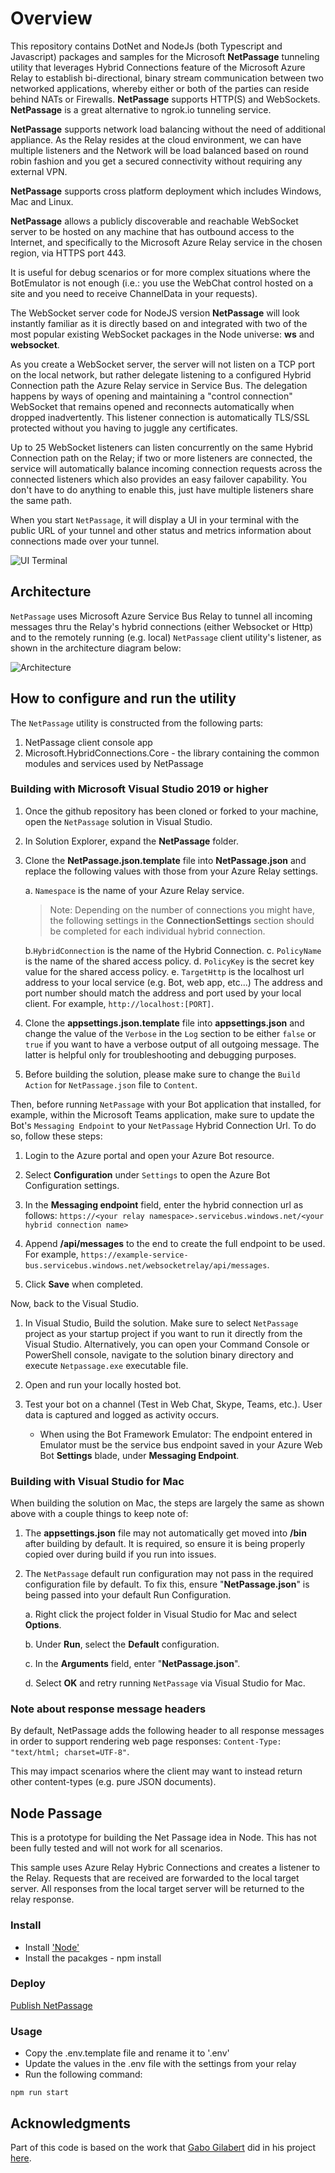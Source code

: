 # Overview

This repository contains DotNet and NodeJs (both Typescript and Javascript) packages and samples for the Microsoft **NetPassage** tunneling utility that leverages Hybrid Connections feature of the Microsoft Azure Relay to establish bi-directional, binary stream communication between two networked applications, whereby either or both of the parties can reside behind NATs or Firewalls. **NetPassage** supports HTTP(S) and WebSockets. **NetPassage** is a great alternative to ngrok.io tunneling service.

**NetPassage** supports network load balancing without the need of additional appliance. As the Relay resides at the cloud environment, we can have multiple listeners and the Network will be load balanced based on round robin fashion and you get a secured connectivity without requiring any external VPN.

**NetPassage** supports cross platform deployment which includes Windows, Mac and Linux.

**NetPassage** allows a publicly discoverable and reachable WebSocket server to be hosted on any machine that has outbound access to the Internet, and specifically to the Microsoft Azure Relay service in the chosen region, via HTTPS port 443.

It is useful for debug scenarios or for more complex situations where the BotEmulator is not enough (i.e.: you use the WebChat control hosted on a site and you need to receive ChannelData in your requests).

The WebSocket server code for NodeJS version **NetPassage** will look instantly familiar as it is directly based on and integrated with two of the most popular existing WebSocket packages in the Node universe: **ws** and **websocket**.

As you create a WebSocket server, the server will not listen on a TCP port on the local network, but rather delegate listening to a configured Hybrid Connection path the Azure Relay service in Service Bus. The delegation happens by ways of opening and maintaining a "control connection" WebSocket that remains opened and reconnects automatically when dropped inadvertently. This listener connection is automatically TLS/SSL protected without you having to juggle any certificates.

Up to 25 WebSocket listeners can listen concurrently on the same Hybrid Connection path on the Relay; if two or more listeners are connected, the service will automatically balance incoming connection requests across the connected listeners which also provides an easy failover capability. You don't have to do anything to enable this, just have multiple listeners share the same path.

When you start `NetPassage`, it will display a UI in your terminal with the public URL of your tunnel and other status and metrics information about connections made over your tunnel.

![UI Terminal](docs/images/WebSocketConsole.png)

## Architecture

`NetPassage` uses Microsoft Azure Service Bus Relay to tunnel all incoming
messages thru the Relay's hybrid connections (either Websocket or Http) and to
the remotely running (e.g. local) `NetPassage` client utility's listener, as
shown in the architecture diagram below:

![Architecture](docs/images/passage.png)

## How to configure and run the utility

The `NetPassage` utility is constructed from the following parts:

1. NetPassage client console app
2. Microsoft.HybridConnections.Core - the library containing the common modules and services used by NetPassage

### Building with Microsoft Visual Studio 2019 or higher

1. Once the github repository has been cloned or forked to your machine, open the `NetPassage` solution in Visual Studio.

2. In Solution Explorer, expand the **NetPassage** folder.

3. Clone the **NetPassage.json.template** file into **NetPassage.json** and replace the following values with those from your Azure Relay settings.

    a. `Namespace` is the name of your Azure Relay service.
    >Note: Depending on the number of connections you might have, the following settings in the **ConnectionSettings** section should be completed for each individual hybrid connection.

    b.`HybridConnection` is the name of the Hybrid Connection.
    c. `PolicyName` is the name of the shared access policy.
    d. `PolicyKey` is the secret key value for the shared access policy.
    e. `TargetHttp` is the localhost url address to your local service (e.g. Bot, web app, etc...) The address and port number should match the address and port used by your local client. For example, `http://localhost:[PORT]`.

4. Clone the **appsettings.json.template** file into **appsettings.json** and change the value of the `Verbose` in the `Log` section to be either `false` or `true` if you want to have a verbose output of all outgoing message. The latter is helpful only for troubleshooting and debugging purposes.

5. Before building the solution, please make sure to change the `Build Action` for `NetPassage.json` file to `Content`.

Then, before running `NetPassage` with your Bot application that installed, for example, within the Microsoft Teams application, make sure to update the Bot's `Messaging Endpoint` to your `NetPassage` Hybrid Connection Url. To do so, follow these steps:

1. Login to the Azure portal and open your Azure Bot resource.

2. Select **Configuration** under `Settings` to open the Azure Bot Configuration settings.

3. In the **Messaging endpoint** field, enter the hybrid connection url as follows: `https://<your relay namespace>.servicebus.windows.net/<your hybrid connection name>`
4. Append **/api/messages** to the end to create the full endpoint to be used. For example, `https://example-service-bus.servicebus.windows.net/websocketrelay/api/messages`.
5. Click **Save** when completed.

Now, back to the Visual Studio.

1. In Visual Studio, Build the solution. Make sure to select `NetPassage` project as your startup project if you want to run it directly from the Visual Studio. Alternatively, you can open your Command Console or PowerShell console, navigate to the solution binary directory and execute `Netpassage.exe` executable file.

2. Open and run your locally hosted bot.

3. Test your bot on a channel (Test in Web Chat, Skype, Teams, etc.). User data is captured and logged as activity occurs.

    - When using the Bot Framework Emulator: The endpoint entered in Emulator must be the service bus endpoint saved in your Azure Web Bot **Settings** blade, under **Messaging Endpoint**.

### Building with Visual Studio for Mac

When building the solution on Mac, the steps are largely the same as shown above with a couple things to keep note of:

1. The **appsettings.json** file may not automatically get moved into **/bin** after building by default. It is required, so ensure it is being properly copied over during build if you run into issues.

2. The `NetPassage` default run configuration may not pass in the required configuration file by default. To fix this, ensure "**NetPassage.json**" is being passed into your default Run Configuration.

    a. Right click the project folder in Visual Studio for Mac and select **Options**.

    b. Under **Run**, select the **Default** configuration.

    c. In the **Arguments** field, enter "**NetPassage.json**".

    d. Select **OK** and retry running `NetPassage` via Visual Studio for Mac.


### Note about response message headers

By default, NetPassage adds the following header to all response messages in order to support rendering web page responses: `Content-Type: "text/html; charset=UTF-8"`.

This may impact scenarios where the client may want to instead return other content-types (e.g. pure JSON documents). 

## Node Passage

This is a prototype for building the Net Passage idea in Node. This has not been fully tested and will not work for all scenarios.

This sample uses Azure Relay Hybric Connections and creates a listener to the Relay.
Requests that are received are forwarded to the local target server. All responses from
the local target server will be returned to the relay response.

### Install

- Install ['Node'](https://nodejs.org/en/download/)
- Install the pacakges - npm install

### Deploy

[Publish NetPassage](publish/Publish.html)

### Usage

- Copy the .env.template file and rename it to '.env'
- Update the values in the .env file with the settings from your relay
- Run the following command:

`npm run start`

## Acknowledgments

Part of this code is based on the work that [Gabo Gilabert](https://github.com/gabog) did in his project [here](https://github.com/gabog/AzureServiceBusBotRelay).


